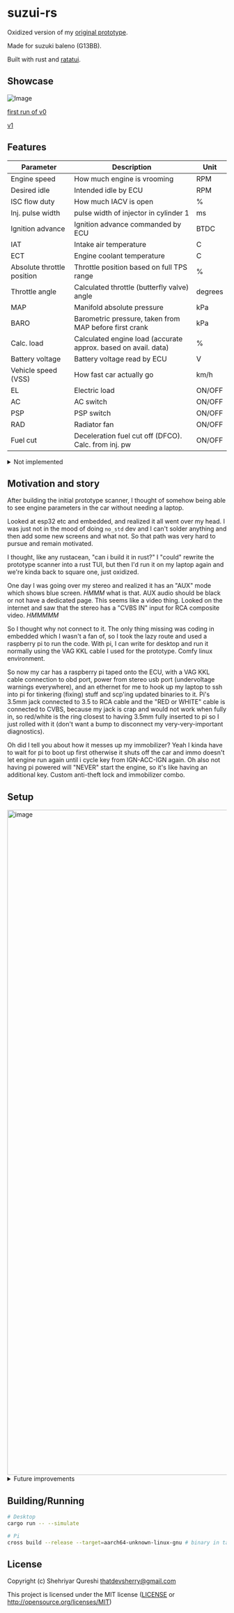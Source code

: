 # suzui-rs

Oxidized version of my [original prototype](https://github.com/thatdevsherry/suzuki_sdl).

Made for suzuki baleno (G13BB).

Built with rust and [ratatui](https://ratatui.rs/).

## Showcase

![Image](https://github.com/user-attachments/assets/3a86b3b1-85f6-4aac-82df-3ed14c51612c)

[first run of v0](https://youtu.be/1dXb9Y1NK0k)

[v1](https://youtu.be/kzO5jZieidM?si=MwVlMml7aoIghGfH)

## Features

| Parameter                  | Description                                            | Unit    |
| -------------------------- | ------------------------------------------------------ | ------- |
| Engine speed               | How much engine is vrooming                            | RPM     |
| Desired idle               | Intended idle by ECU                                   | RPM     |
| ISC flow duty              | How much IACV is open                                  | %       |
| Inj. pulse width           | pulse width of injector in cylinder 1                  | ms      |
| Ignition advance           | Ignition advance commanded by ECU                      | BTDC    |
| IAT                        | Intake air temperature                                 | C       |
| ECT                        | Engine coolant temperature                             | C       |
| Absolute throttle position | Throttle position based on full TPS range              | %       |
| Throttle angle             | Calculated throttle (butterfly valve) angle            | degrees |
| MAP                        | Manifold absolute pressure                             | kPa     |
| BARO                       | Barometric pressure, taken from MAP before first crank | kPa     |
| Calc. load                 | Calculated engine load (accurate approx. based on avail. data)                 | %       |
| Battery voltage            | Battery voltage read by ECU                            | V       |
| Vehicle speed (VSS)        | How fast car actually go                               | km/h    |
| EL                         | Electric load                                          | ON/OFF  |
| AC                         | AC switch                                              | ON/OFF  |
| PSP                        | PSP switch                                             | ON/OFF  |
| RAD                        | Radiator fan                                           | ON/OFF  |
| Fuel cut                   | Deceleration fuel cut off (DFCO). Calc. from inj. pw   | ON/OFF  |

<details>
  <summary>Not implemented</summary>

  ### TPS Voltage

  Formula assumes fixed voltage (5V). Although it's almost 5V, any deviation from it results in inaccurate reading. TPS does not give back input voltage so this formula/parameter is useless.
  It is way better to use "Absolute throttle position" parameter as that provides output of 0-100% of the input voltage, whatever it may be.
</details>

## Motivation and story

After building the initial prototype scanner, I thought of somehow being able to see engine parameters in the car without needing a laptop.

Looked at esp32 etc and embedded, and realized it all went over my head. I was just not in the mood of doing `no_std` dev and I can't solder anything and then add some new screens and what not. So that path was very hard to pursue and remain motivated.

I thought, like any rustacean, "can i build it in rust?" I "could" rewrite the prototype scanner into a rust TUI, but then I'd run it on my laptop again and we're kinda back to square one, just oxidized.

One day I was going over my stereo and realized it has an "AUX" mode which shows blue screen. _HMMM_ what is that. AUX audio should be black or not have a dedicated page. This seems like a video thing. Looked on the internet and saw that the stereo has a "CVBS IN" input for RCA composite video. _HMMMMM_

So I thought why not connect to it. The only thing missing was coding in embedded which I wasn't a fan of, so I took the lazy route and used a raspberry pi to run the code. With pi, I can write for desktop and run it normally using the VAG KKL cable I used for the prototype. Comfy linux environment.

So now my car has a raspberry pi taped onto the ECU, with a VAG KKL cable connection to obd port, power from stereo usb port (undervoltage warnings everywhere), and an ethernet for me to hook up my laptop to ssh into pi for tinkering (fixing) stuff and scp'ing updated binaries to it. Pi's 3.5mm jack connected to 3.5 to RCA cable and the "RED or WHITE" cable is connected to CVBS, because my jack is crap and would not work when fully in, so red/white is the ring closest to having 3.5mm fully inserted to pi so I just rolled with it (don't want a bump to disconnect my very-very-important diagnostics).

Oh did I tell you about how it messes up my immobilizer? Yeah I kinda have to wait for pi to boot up first otherwise it shuts off the car and immo doesn't let engine run again until i cycle key from IGN-ACC-IGN again. Oh also not having pi powered will "NEVER" start the engine, so it's like having an additional key. Custom anti-theft lock and immobilizer combo.

## Setup

<img width="2501" height="1522" alt="image" src="https://github.com/user-attachments/assets/8a0214b6-6774-440a-b273-18c9281db501" />

<details>
  <summary>Future improvements</summary>

  ### DTCs
  
  Forgot we can use popups. Easiest way is to just show a centered popup with all DTCs found. Either do it one time at boot or on each poll (former might be nice since DTCs aren't popping up all the time).
  
  But need to handle **current** vs **history** codes.

  I'm thinking for **current**, we can instead show the fault code in the relevant section (highlighting red background or full red gauge if its a gauge.

  - ECT (high/low): Show "ECT high" or "ECT low" in the ECT row inside "TEMPERATURES" block
  - IAT (high/low): Same as above but instead in IAT row
  - TPS (high/low): Same as above but instead in throttle gauge inside "THROTTLE" block
  - VSS fault: Show in vehicle speed row
  - MAP (high/low): Show in "LOAD" block
  - IAC fault: Show in ISC flow duty gauge
  - Ignition fault: Show in "IGN ADV" row
  - Crankshaft fault: Show in RPM gauge
  - Camshaft fault: Show in RPM gauge label (rpm gauge will still work if CKP sensor is fine)
  - Injector fault: Show in inj. pw gauge

  The above feels too complex though. Have to think.

  Current codes should be visible at all times since they're important.

  For history codes, we can setup a clear codes logic on bootup that:

  - on boot, check for history codes, if present, show a popup showing the codes and a timer (30s) before they're cleared.

  This is just so I can see history code if any got popped up randomly, but then have it get cleared since it isn't valid anymore. Useful for intermittent issues that cause a code but then go away. Will let me know that a code was triggered and I can investigate.

  Fun thing that could be done: instead of adding buttons into dashboard and connect to pi, what if i setup listener to say, turn lights on and off quickly, say, 5 times so EL bool changes quickly, and then set a task that if EL changes 5 times in 5 seconds, run clear codes command or something XD such a stupid thing but i love the idea

  ### Fuel economy (Instant or long-term)

  If instant could be calculated, need to know injector fuel flow rate which I don't. Think I can then calculate using "inj. pw, RPM, VSS, fuel flow rate".

  For long-term, would require writing to card. But instant fuel economy calculation is a pre-requisite.

  ### Gear indicator

  Use speed and rpm to show identified gear, when clutch pressed it'll just go down,but otherwise just a fun thing to add maybe
</details>

## Building/Running

```bash
# Desktop
cargo run -- --simulate

# Pi
cross build --release --target=aarch64-unknown-linux-gnu # binary in target/aarch64-unknown-linux-gnu/release/
```

## License

Copyright (c) Shehriyar Qureshi <thatdevsherry@gmail.com>

This project is licensed under the MIT license ([LICENSE] or <http://opensource.org/licenses/MIT>)

[LICENSE]: ./LICENSE
